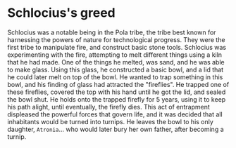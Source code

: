 # Schlocius's greed

Schlocius was a notable being in the Pola tribe, the tribe best known for harnessing the powers of nature for technological progress. They were the first tribe to manipulate fire, and construct basic stone tools. 
Schlocius was experimenting with the fire, attempting to melt different things using a kiln that he had made.
One of the things he melted, was sand, and he was able to make glass.
Using this glass, he constructed a basic bowl, and a lid that he could later melt on top of the bowl.
He wanted to trap something in this bowl, and his finding of glass had attracted the "fireflies".
He trapped one of these fireflies, covered the top with his hand until he got the lid, and sealed the bowl shut.
He holds onto the trapped firefly for 5 years, using it to keep his path alight, until eventually, the firefly dies.
This act of entrapment displeased the powerful forces that govern life, and it was decided that all inhabitants would be turned into turnips.
He leaves the bowl to his only daughter, `Atronia`... who would later bury her own father, after becoming a turnip.